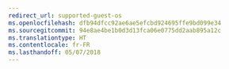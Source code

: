 ```yaml
---
redirect_url: supported-guest-os
ms.openlocfilehash: dfb94dfcc92ae6ae5efcbd924695ffe9bd099e34
ms.sourcegitcommit: 94e8ae4be1b0d3d13fca06e0775dd2aab895a12c
ms.translationtype: HT
ms.contentlocale: fr-FR
ms.lasthandoff: 05/07/2018
---
```

